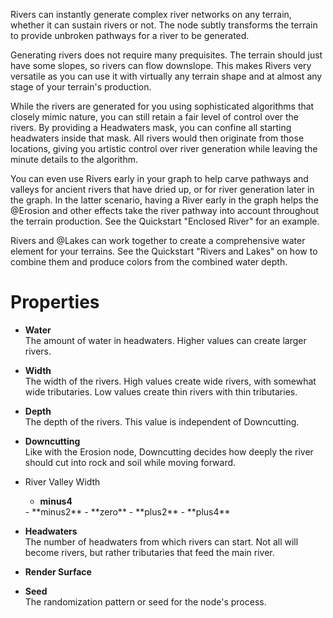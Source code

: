 


Rivers can instantly generate complex river networks on any terrain, whether it can sustain rivers or not. The node subtly transforms the terrain to provide unbroken pathways for a river to be generated.

Generating rivers does not require many prequisites. The terrain should just have some slopes, so rivers can flow downslope. This makes Rivers very versatile as you can use it with virtually any terrain shape and at almost any stage of your terrain's production.

While the rivers are generated for you using sophisticated algorithms that closely mimic nature, you can still retain a fair level of control over the rivers. By providing a Headwaters mask, you can confine all starting headwaters inside that mask. All rivers would then originate from those locations, giving you artistic control over river generation while leaving the minute details to the algorithm.

You can even use Rivers early in your graph to help carve pathways and valleys for ancient rivers that have dried up, or for river generation later in the graph. In the latter scenario, having a River early in the graph helps the @Erosion and other effects take the river pathway into account throughout the terrain production. See the Quickstart "Enclosed River" for an example.

Rivers and @Lakes can work together to create a comprehensive water element for your terrains. See the Quickstart "Rivers and Lakes" on how to combine them and produce colors from the combined water depth.



# Properties

- **Water**  
  The amount of water in headwaters. Higher values can create larger rivers.
- **Width**  
  The width of the rivers. High values create wide rivers, with somewhat wide tributaries. Low values create thin rivers with thin tributaries.
- **Depth**  
  The depth of the rivers. This value is independent of Downcutting.
- **Downcutting**  
  Like with the Erosion node, Downcutting decides how deeply the river should cut into rock and soil while moving forward.
- River Valley Width
  - **minus4**  
  <desc>
  - **minus2**  
  <desc>
  - **zero**  
  <desc>
  - **plus2**  
  <desc>
  - **plus4**  
  <desc>
- **Headwaters**  
  The number of headwaters from which rivers can start. Not all will become rivers, but rather tributaries that feed the main river.
- **Render Surface**  
  
- **Seed**  
  The randomization pattern or seed for the node's process.



